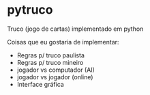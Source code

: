 # pytruco
Truco (jogo de cartas) implementado em python

Coisas que eu gostaria de implementar:
  - Regras p/ truco paulista
  - Regras p/ truco mineiro
  - jogador vs computador (AI)
  - jogador vs jogador (online)
  - Interface gráfica
